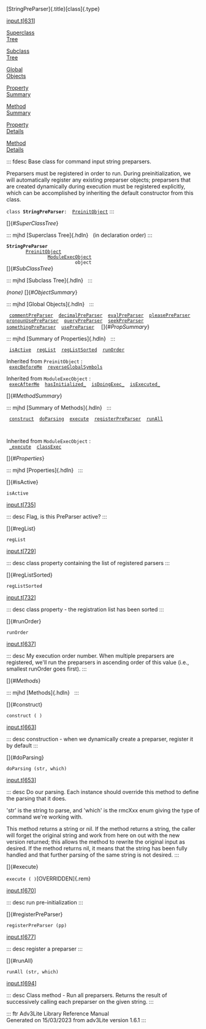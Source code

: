 [StringPreParser]{.title}[class]{.type}

[input.t](../file/input.t.html)\[[631](../source/input.t.html#631)\]

[Superclass\
Tree](#_SuperClassTree_)

[Subclass\
Tree](#_SubClassTree_)

[Global\
Objects](#_ObjectSummary_)

[Property\
Summary](#_PropSummary_)

[Method\
Summary](#_MethodSummary_)

[Property\
Details](#_Properties_)

[Method\
Details](#_Methods_)

::: fdesc
Base class for command input string preparsers.

Preparsers must be registered in order to run. During preinitialization,
we will automatically register any existing preparser objects;
preparsers that are created dynamically during execution must be
registered explicitly, which can be accomplished by inheriting the
default constructor from this class.

`class `**`StringPreParser`**` :   `[`PreinitObject`](../object/PreinitObject.html)
:::

[]{#_SuperClassTree_}

::: mjhd
[Superclass Tree]{.hdln}   (in declaration order)
:::

**`StringPreParser`**\
`         `[`PreinitObject`](../object/PreinitObject.html)\
`                 `[`ModuleExecObject`](../object/ModuleExecObject.html)\
`                         object`\
[]{#_SubClassTree_}

::: mjhd
[Subclass Tree]{.hdln}  
:::

*(none)* []{#_ObjectSummary_}

::: mjhd
[Global Objects]{.hdln}  
:::

` `[`commentPreParser`](../object/commentPreParser.html)`  `[`decimalPreParser`](../object/decimalPreParser.html)`  `[`evalPreParser`](../object/evalPreParser.html)`  `[`pleasePreParser`](../object/pleasePreParser.html)`  `[`pronounUsePreParser`](../object/pronounUsePreParser.html)`  `[`queryPreParser`](../object/queryPreParser.html)`  `[`seekPreParser`](../object/seekPreParser.html)`  `[`somethingPreParser`](../object/somethingPreParser.html)`  `[`usePreParser`](../object/usePreParser.html)`  `
[]{#_PropSummary_}

::: mjhd
[Summary of Properties]{.hdln}  
:::

` `[`isActive`](#isActive)`  `[`regList`](#regList)`  `[`regListSorted`](#regListSorted)`  `[`runOrder`](#runOrder)`  `

Inherited from `PreinitObject` :\
` `[`execBeforeMe`](../object/PreinitObject.html#execBeforeMe)`  `[`reverseGlobalSymbols`](../object/PreinitObject.html#reverseGlobalSymbols)`  `

Inherited from `ModuleExecObject` :\
` `[`execAfterMe`](../object/ModuleExecObject.html#execAfterMe)`  `[`hasInitialized_`](../object/ModuleExecObject.html#hasInitialized_)`  `[`isDoingExec_`](../object/ModuleExecObject.html#isDoingExec_)`  `[`isExecuted_`](../object/ModuleExecObject.html#isExecuted_)`  `

[]{#_MethodSummary_}

::: mjhd
[Summary of Methods]{.hdln}  
:::

` `[`construct`](#construct)`  `[`doParsing`](#doParsing)`  `[`execute`](#execute)`  `[`registerPreParser`](#registerPreParser)`  `[`runAll`](#runAll)`  `

` `

Inherited from `ModuleExecObject` :\
` `[`_execute`](../object/ModuleExecObject.html#_execute)`  `[`classExec`](../object/ModuleExecObject.html#classExec)`  `

[]{#_Properties_}

::: mjhd
[Properties]{.hdln}  
:::

[]{#isActive}

`isActive`

[input.t](../file/input.t.html)\[[735](../source/input.t.html#735)\]

::: desc
Flag, is this PreParser active?
:::

[]{#regList}

`regList`

[input.t](../file/input.t.html)\[[729](../source/input.t.html#729)\]

::: desc
class property containing the list of registered parsers
:::

[]{#regListSorted}

`regListSorted`

[input.t](../file/input.t.html)\[[732](../source/input.t.html#732)\]

::: desc
class property - the registration list has been sorted
:::

[]{#runOrder}

`runOrder`

[input.t](../file/input.t.html)\[[637](../source/input.t.html#637)\]

::: desc
My execution order number. When multiple preparsers are registered,
we\'ll run the preparsers in ascending order of this value (i.e.,
smallest runOrder goes first).
:::

[]{#_Methods_}

::: mjhd
[Methods]{.hdln}  
:::

[]{#construct}

`construct ( )`

[input.t](../file/input.t.html)\[[663](../source/input.t.html#663)\]

::: desc
construction - when we dynamically create a preparser, register it by
default
:::

[]{#doParsing}

`doParsing (str, which)`

[input.t](../file/input.t.html)\[[653](../source/input.t.html#653)\]

::: desc
Do our parsing. Each instance should override this method to define the
parsing that it does.

\'str\' is the string to parse, and \'which\' is the rmcXxx enum giving
the type of command we\'re working with.

This method returns a string or nil. If the method returns a string, the
caller will forget the original string and work from here on out with
the new version returned; this allows the method to rewrite the original
input as desired. If the method returns nil, it means that the string
has been fully handled and that further parsing of the same string is
not desired.
:::

[]{#execute}

`execute ( )`[OVERRIDDEN]{.rem}

[input.t](../file/input.t.html)\[[670](../source/input.t.html#670)\]

::: desc
run pre-initialization
:::

[]{#registerPreParser}

`registerPreParser (pp)`

[input.t](../file/input.t.html)\[[677](../source/input.t.html#677)\]

::: desc
register a preparser
:::

[]{#runAll}

`runAll (str, which)`

[input.t](../file/input.t.html)\[[694](../source/input.t.html#694)\]

::: desc
Class method - Run all preparsers. Returns the result of successively
calling each preparser on the given string.
:::

::: ftr
Adv3Lite Library Reference Manual\
Generated on 15/03/2023 from adv3Lite version 1.6.1
:::
